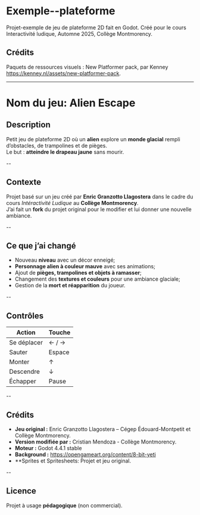 # Exemple--plateforme

Projet-exemple de jeu de plateforme 2D fait en Godot. Créé pour le cours Interactivité ludique, Automne 2025, Collège Montmorency.

## Crédits

Paquets de ressources visuels : New Platformer pack, par Kenney <https://kenney.nl/assets/new-platformer-pack>.

---

# Nom du jeu: Alien Escape

## Description
Petit jeu de plateforme 2D où un **alien** explore un **monde glacial** rempli d’obstacles, de trampolines et de pièges.  
Le but : **atteindre le drapeau jaune** sans mourir.

--

## Contexte
Projet basé sur un jeu créé par **Enric Granzotto Llagostera** dans le cadre du cours *Intéractivité Ludique* au **Collège Montmorency**.  
J’ai fait un **fork** du projet original pour le modifier et lui donner une nouvelle ambiance.

--

## Ce que j’ai changé
- Nouveau **niveau** avec un décor enneigé;  
- **Personnage alien à couleur mauve** avec ses animations;  
- Ajout de **pièges, trampolines et objets à ramasser**; 
- Changement des **textures et couleurs** pour une ambiance glaciale;  
- Gestion de la **mort et réapparition** du joueur.  

--

## Contrôles
| Action | Touche |
|--------|--------|
| Se déplacer | ← / → |
| Sauter | Espace |
| Monter | ↑ |
| Descendre | ↓ |
| Échapper | Pause |

--

## Crédits
- **Jeu original :** Enric Granzotto Llagostera – Cégep Édouard-Montpetit et Collège Montmorency. 
- **Version modifiée par :** Cristian Mendoza - Collège Montmorency.  
- **Moteur :** Godot 4.4.1 stable
- **Background :** https://opengameart.org/content/8-bit-yeti
- **Sprites et Spritesheets: Projet et jeu original.

--

## Licence
Projet à usage **pédagogique** (non commercial).


